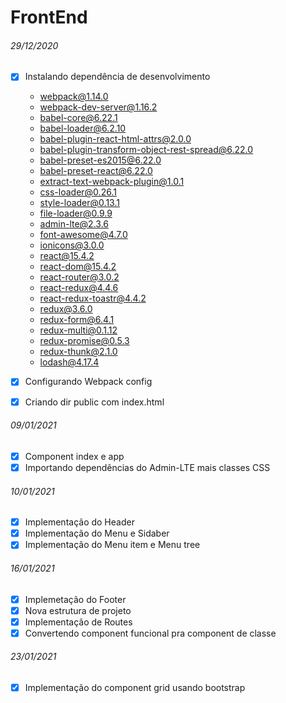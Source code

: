 # FrontEnd

###### 29/12/2020

- [x] Instalando dependência de desenvolvimento

  - webpack@1.14.0
  - webpack-dev-server@1.16.2
  - babel-core@6.22.1
  - babel-loader@6.2.10
  - babel-plugin-react-html-attrs@2.0.0
  - babel-plugin-transform-object-rest-spread@6.22.0
  - babel-preset-es2015@6.22.0
  - babel-preset-react@6.22.0
  - extract-text-webpack-plugin@1.0.1
  - css-loader@0.26.1
  - style-loader@0.13.1
  - file-loader@0.9.9
  - admin-lte@2.3.6
  - font-awesome@4.7.0
  - ionicons@3.0.0
  - react@15.4.2
  - react-dom@15.4.2
  - react-router@3.0.2
  - react-redux@4.4.6
  - react-redux-toastr@4.4.2
  - redux@3.6.0
  - redux-form@6.4.1
  - redux-multi@0.1.12
  - redux-promise@0.5.3
  - redux-thunk@2.1.0
  - lodash@4.17.4

- [x] Configurando Webpack config
- [x] Criando dir public com index.html

###### 09/01/2021

- [x] Component index e app
- [x] Importando dependências do Admin-LTE mais classes CSS

###### 10/01/2021

- [x] Implementação do Header
- [x] Implementação do Menu e Sidaber
- [x] Implementação do Menu item e Menu tree

###### 16/01/2021

- [x] Implemetação do Footer
- [x] Nova estrutura de projeto
- [x] Implementação de Routes
- [x] Convertendo component funcional pra component de classe

###### 23/01/2021

- [x] Implementação do component grid usando bootstrap
